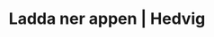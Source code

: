 ---
path: /download
templateKey: download-page
title: Ladda ner appen | Hedvig
heading: Skaffa Hedvig-appen
paragraphs:
  - ""
phone_number_placeholder: Skriv in ditt mobilnummer
cta_text: Få en länk till appen
success_text: Vi har skickat dig ett sms med en länk för att ladda ner Hedvig-appen
error_text: Ojdå! Det gick inte att skicka sms till det angivna numret. Dubbelkolla numret och prova igen.
---